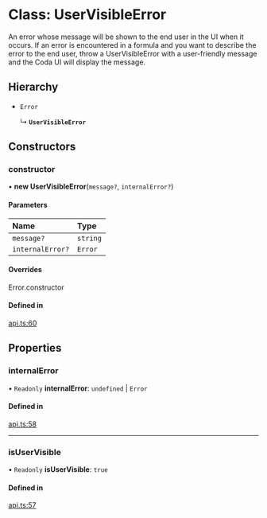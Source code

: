 # Class: UserVisibleError

An error whose message will be shown to the end user in the UI when it occurs.
If an error is encountered in a formula and you want to describe the error
to the end user, throw a UserVisibleError with a user-friendly message
and the Coda UI will display the message.

## Hierarchy

- `Error`

  ↳ **`UserVisibleError`**

## Constructors

### constructor

• **new UserVisibleError**(`message?`, `internalError?`)

#### Parameters

| Name | Type |
| :------ | :------ |
| `message?` | `string` |
| `internalError?` | `Error` |

#### Overrides

Error.constructor

#### Defined in

[api.ts:60](https://github.com/coda/packs-sdk/blob/main/api.ts#L60)

## Properties

### internalError

• `Readonly` **internalError**: `undefined` \| `Error`

#### Defined in

[api.ts:58](https://github.com/coda/packs-sdk/blob/main/api.ts#L58)

___

### isUserVisible

• `Readonly` **isUserVisible**: ``true``

#### Defined in

[api.ts:57](https://github.com/coda/packs-sdk/blob/main/api.ts#L57)
